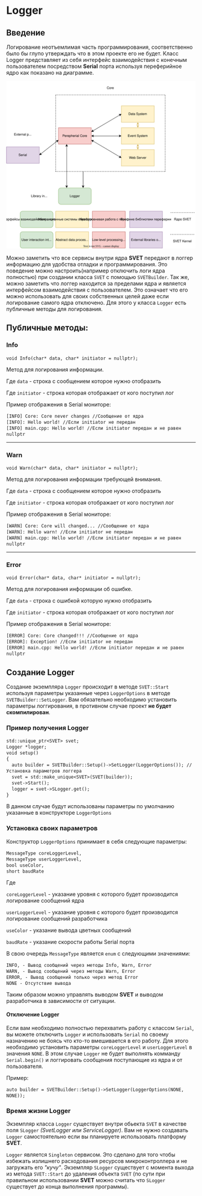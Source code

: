 # Logger


## Введение
Логирование неотъемлимая часть программирования, соответственно было бы глупо утверждать что в этом проекте его не будет. Класс Logger представляет из себя интерфейс взаимодействия с конечным пользователем посредством **Serial** порта используя переферийное ядро как показано на диаграмме.

<p align="center">
<img src="https://github.com/Lisoveliy/SVET/blob/master/docs/LoggerIOArch.drawio.svg?raw=true" alt="Logger IO Arch"/>
</p>

Можно заметить что все сервисы внутри ядра **SVET** передают в логгер информацию для удобства отладки и программирования. Это поведение можно настроить(например отключить логи ядра полностью) при создании класса ```SVET``` с помощью ```SVETBuilder```. Так же, можно заметить что логгер находится за пределами ядра и является интерфейсом взаимодействия с пользователем. Это означает что его можно использовать для своих собственных целей даже если логирование самого ядра отключено. Для этого у класса ```Logger``` есть публичные методы для логирования.

## Публичные методы:

### Info

    void Info(char* data, char* initiator = nullptr);

Метод для логирования информации.

Где ```data``` - строка с сообщением которое нужно отобразить

Где ```initiator``` - строка которая отображает от кого поступил лог

Пример отображения в Serial мониторе:
    
    [INFO] Core: Core never changes //Сообщение от ядра
    [INFO]: Hello world! //Если initiator не передан
    [INFO] main.cpp: Hello world! //Если initiator передан и не равен nullptr

<hr>

### Warn

    void Warn(char* data, char* initiator = nullptr);

Метод для логирования информации требующей внимания.

Где ```data``` - строка с сообщением которое нужно отобразить

Где ```initiator``` - строка которая отображает от кого поступил лог

Пример отображения в Serial мониторе:
    
    [WARN] Core: Core will changed... //Сообщение от ядра
    [WARN]: Hello warn! //Если initiator не передан
    [WARN] main.cpp: Hello world! //Если initiator передан и не равен nullptr

<hr>

### Error

    void Error(char* data, char* initiator = nullptr);

Метод для логирования информации об ошибке.

Где ```data``` - строка с ошибкой которую нужно отобразить

Где ```initiator``` - строка которая отображает от кого поступил лог

Пример отображения в Serial мониторе:
    
    [ERROR] Core: Core changed!!! //Сообщение от ядра
    [ERROR]: Exception! //Если initiator не передан
    [ERROR] main.cpp: Hello world! //Если initiator передан и не равен nullptr

## Создание Logger

Создание экземпляра ```Logger``` происходит в методе ```SVET::Start``` используя параметры указанные через ```LoggerOptions``` в методе ```SVETBuilder::SetLogger```. Вам обязательно необходимо установить параметры логгирования, в противном случае проект **не будет скомпилирован**.

### Пример получения Logger

    std::unique_ptr<SVET> svet;
    Logger *logger;
    void setup()
    {
      auto builder = SVETBuilder::Setup()->SetLogger(LoggerOptions()); //Установка параметров логгера
      svet = std::make_unique<SVET>(SVET(builder));
      svet->Start();
      logger = svet->SLogger.get();
    }

В данном случае будут использованы параметры по умолчанию указанные в конструкторе ```LoggerOptions```

### Установка своих параметров

Конструктор ```LoggerOptions``` принимает в себя следующие параметры:

    MessageType coreLoggerLevel,
    MessageType userLoggerLevel,
    bool useColor,
    short baudRate

Где 

```coreLoggerLevel``` - указание уровня с которого будет производится логирование сообщений ядра 

```userLoggerLevel``` - указание уровня с которого будет производится логирование сообщений разработчика

```useColor``` - указание вывода цветных сообщений

```baudRate``` - указание скорости работы Serial порта

В свою очередь ```MessageType``` является ```enum``` с следующими значениями:

    INFO, - Вывод сообщений через методы Info, Warn, Error
    WARN, - Вывод сообщений через методы Warn, Error
    ERROR, - Вывод сообщений только через метод Error
    NONE - Отсутствие вывода

Таким образом можно управлять выводом **SVET** и выводом разработчика в зависимости от ситуации.

#### Отключение Logger

Если вам необходимо полностью перехватить работу с классом ```Serial```, вы можете отключить ```Logger``` и использовать ```Serial``` по своему назначению не боясь что кто-то вмешивается в его работу. Для этого необходимо установить параметры ```coreLoggerLevel``` и ```userLoggerLevel``` в значения ```NONE```. В этом случае ```Logger``` не будет выполнять комманду ```Serial.begin()``` и логгировать сообщения поступающие из ядра и от пользователя.

Пример:

    auto builder = SVETBuilder::Setup()->SetLogger(LoggerOptions(NONE, NONE));

### Время жизни Logger
Экземпляр класса ```Logger``` существует внутри обьекта ```SVET``` в качестве поля ```SLogger``` _(SvetLogger или ServiceLogger)_. Вам не нужно создавать ```Logger``` самостоятельно если вы планируете использовать платформу **SVET**. 

```Logger``` является ```Singleton``` сервисом. Это сделано для того чтобы избежать излишнего расходования ресурсов микроконтроллера и не загружать его _"кучу"_. Экземпляр ```SLogger``` существует с момента выхода из метода ```SVET::Start``` до удаления объекта ```SVET``` (по сути при правильном использовании **SVET** можно считать что ```SLogger``` существует до конца выполнения программы).
